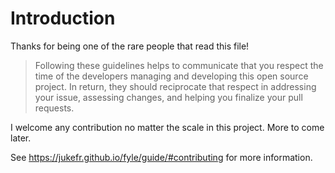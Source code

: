 # Introduction

Thanks for being one of the rare people that read this file!

> Following these guidelines helps to communicate that you respect the time of
 the developers managing and developing this open source project. In return, they should reciprocate that respect in addressing your issue, assessing changes, and helping you finalize your pull requests.

I welcome any contribution no matter the scale in this project.
More to come later.

See  https://jukefr.github.io/fyle/guide/#contributing for more 
information.